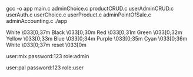 gcc -o app main.c adminChoice.c productCRUD.c userAdminCRUD.c userAuth.c userChoice.c userProduct.c adminPointOfSale.c adminAccounting.c
./app

White \033[0;37m
Black \033[0;30m
Red \033[0;31m
Green \033[0;32m
Yellow \033[0;33m
Blue \033[0;34m
Purple \033[0;35m
Cyan \033[0;36m
White \033[0;37m
reset \033[0m


user:mix
password:123
role:admin

user:pal
password:123
role:user
